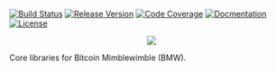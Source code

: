 [![Build Status](https://dev.azure.com/mwc-project/bitcoinmw/_apis/build/status/cgilliard.bitcoinmw?branchName=main)](https://dev.azure.com/mwc-project/bitcoinmw/_build?definitionId=13)
[![Release Version](https://img.shields.io/github/v/release/cgilliard/bitcoinmw.svg)](https://github.com/cgilliard/bitcoinmw/releases)
[![Code Coverage](https://img.shields.io/static/v1?label=Code%20Coverage&message=87.00%&color=blue)](https://cgilliard.github.io/bitcoinmw/code_coverage.html)
[![Docmentation](https://img.shields.io/static/v1?label=Documentation&message=Rustdoc&color=red)](https://cgilliard.github.io/bitcoinmw/)
[![License](https://img.shields.io/github/license/cgilliard/bitcoinmw.svg)](https://github.com/cgilliard/bitcoinmw/blob/master/LICENSE)

<p align="center">
<img src="https://user-images.githubusercontent.com/7232183/183282880-e3fac338-7ea6-44ab-b7f2-40c605d297c2.jpeg"/>
</p>

Core libraries for Bitcoin Mimblewimble (BMW).
